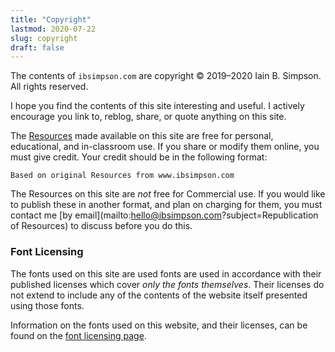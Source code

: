 ```yaml
---
title: "Copyright"
lastmod: 2020-07-22
slug: copyright
draft: false
---
```


The contents of `ibsimpson.com` are copyright © 2019–2020 Iain B.
Simpson.  All rights reserved.

I hope you find the contents of this site interesting and useful.  I
actively encourage you link to, reblog, share, or quote anything on this
site.

The [Resources](/resources) made available on this site are free for
personal, educational, and in-classroom use.  If you share or modify
them online, you must give credit.  Your credit should be in the following
format:

    Based on original Resources from www.ibsimpson.com

The Resources on this site are _not_ free for Commercial use.  If you
would like to publish these in another format, and plan on charging for
them, you must contact me [by
email](mailto:hello@ibsimpson.com?subject=Republication of Resources) to
discuss before you do this.

### Font Licensing

The fonts used on this site are used fonts are used in accordance with
their published licenses which cover _only the fonts themselves_.  Their
licenses do not extend to include any of the contents of the website
itself presented using those fonts.

Information on the fonts used on this website, and their licenses, can
be found on the [font licensing page](/font-licenses).
